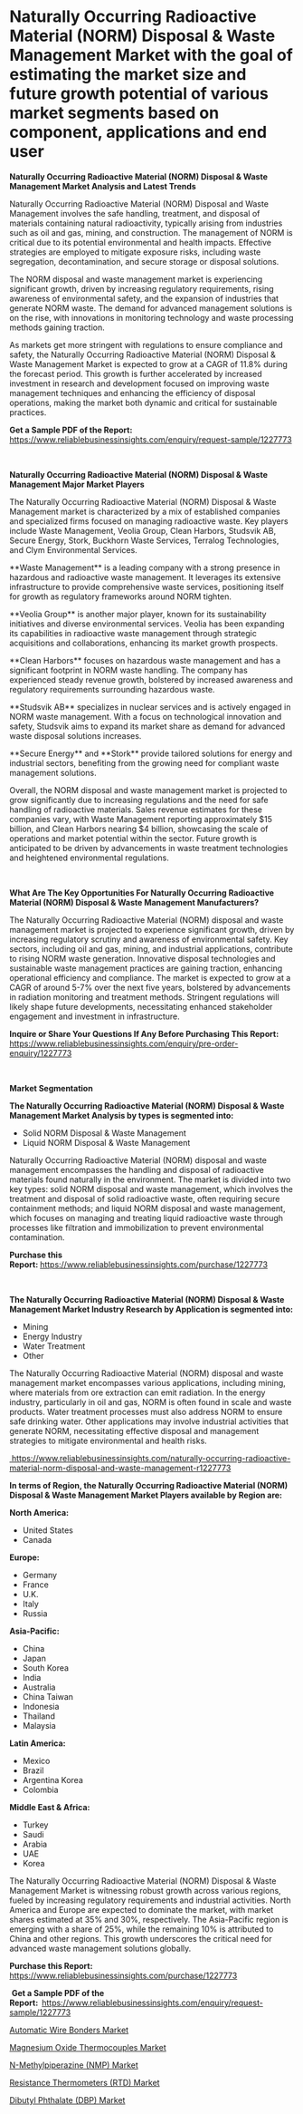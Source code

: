 <p><h1>Naturally Occurring Radioactive Material (NORM) Disposal & Waste Management Market with the goal of estimating the market size and future growth potential of various market segments based on component, applications and end user</h1></p><p><strong>Naturally Occurring Radioactive Material (NORM) Disposal & Waste Management Market Analysis and Latest Trends</strong></p>
<p><p>Naturally Occurring Radioactive Material (NORM) Disposal and Waste Management involves the safe handling, treatment, and disposal of materials containing natural radioactivity, typically arising from industries such as oil and gas, mining, and construction. The management of NORM is critical due to its potential environmental and health impacts. Effective strategies are employed to mitigate exposure risks, including waste segregation, decontamination, and secure storage or disposal solutions.</p><p>The NORM disposal and waste management market is experiencing significant growth, driven by increasing regulatory requirements, rising awareness of environmental safety, and the expansion of industries that generate NORM waste. The demand for advanced management solutions is on the rise, with innovations in monitoring technology and waste processing methods gaining traction. </p><p>As markets get more stringent with regulations to ensure compliance and safety, the Naturally Occurring Radioactive Material (NORM) Disposal & Waste Management Market is expected to grow at a CAGR of 11.8% during the forecast period. This growth is further accelerated by increased investment in research and development focused on improving waste management techniques and enhancing the efficiency of disposal operations, making the market both dynamic and critical for sustainable practices.</p></p>
<p><strong>Get a Sample PDF of the Report:&nbsp;</strong> <a href="https://www.reliablebusinessinsights.com/enquiry/request-sample/1227773?utm_campaign=1500&utm_medium=2&utm_source=Github&utm_content=ia&utm_term=15102024&utm_id=naturally-occurring-radioactive-material-norm-disposal-waste-management">https://www.reliablebusinessinsights.com/enquiry/request-sample/1227773</a></p>
<p>&nbsp;</p>
<p><strong>Naturally Occurring Radioactive Material (NORM) Disposal & Waste Management Major Market Players</strong></p>
<p><p>The Naturally Occurring Radioactive Material (NORM) Disposal & Waste Management market is characterized by a mix of established companies and specialized firms focused on managing radioactive waste. Key players include Waste Management, Veolia Group, Clean Harbors, Studsvik AB, Secure Energy, Stork, Buckhorn Waste Services, Terralog Technologies, and Clym Environmental Services.</p><p>**Waste Management** is a leading company with a strong presence in hazardous and radioactive waste management. It leverages its extensive infrastructure to provide comprehensive waste services, positioning itself for growth as regulatory frameworks around NORM tighten.</p><p>**Veolia Group** is another major player, known for its sustainability initiatives and diverse environmental services. Veolia has been expanding its capabilities in radioactive waste management through strategic acquisitions and collaborations, enhancing its market growth prospects.</p><p>**Clean Harbors** focuses on hazardous waste management and has a significant footprint in NORM waste handling. The company has experienced steady revenue growth, bolstered by increased awareness and regulatory requirements surrounding hazardous waste.</p><p>**Studsvik AB** specializes in nuclear services and is actively engaged in NORM waste management. With a focus on technological innovation and safety, Studsvik aims to expand its market share as demand for advanced waste disposal solutions increases.</p><p>**Secure Energy** and **Stork** provide tailored solutions for energy and industrial sectors, benefiting from the growing need for compliant waste management solutions. </p><p>Overall, the NORM disposal and waste management market is projected to grow significantly due to increasing regulations and the need for safe handling of radioactive materials. Sales revenue estimates for these companies vary, with Waste Management reporting approximately $15 billion, and Clean Harbors nearing $4 billion, showcasing the scale of operations and market potential within the sector. Future growth is anticipated to be driven by advancements in waste treatment technologies and heightened environmental regulations.</p></p>
<p>&nbsp;</p>
<p><strong>What Are The Key Opportunities For Naturally Occurring Radioactive Material (NORM) Disposal & Waste Management Manufacturers?</strong></p>
<p><p>The Naturally Occurring Radioactive Material (NORM) disposal and waste management market is projected to experience significant growth, driven by increasing regulatory scrutiny and awareness of environmental safety. Key sectors, including oil and gas, mining, and industrial applications, contribute to rising NORM waste generation. Innovative disposal technologies and sustainable waste management practices are gaining traction, enhancing operational efficiency and compliance. The market is expected to grow at a CAGR of around 5-7% over the next five years, bolstered by advancements in radiation monitoring and treatment methods. Stringent regulations will likely shape future developments, necessitating enhanced stakeholder engagement and investment in infrastructure.</p></p>
<p><strong>Inquire or Share Your Questions If Any Before Purchasing This Report:</strong> <a href="https://www.reliablebusinessinsights.com/enquiry/pre-order-enquiry/1227773?utm_campaign=1500&utm_medium=2&utm_source=Github&utm_content=ia&utm_term=15102024&utm_id=naturally-occurring-radioactive-material-norm-disposal-waste-management">https://www.reliablebusinessinsights.com/enquiry/pre-order-enquiry/1227773</a></p>
<p>&nbsp;</p>
<p><strong>Market Segmentation</strong></p>
<p><strong>The Naturally Occurring Radioactive Material (NORM) Disposal & Waste Management Market Analysis by types is segmented into:</strong></p>
<p><ul><li>Solid NORM Disposal & Waste Management</li><li>Liquid NORM Disposal & Waste Management</li></ul></p>
<p><p>Naturally Occurring Radioactive Material (NORM) disposal and waste management encompasses the handling and disposal of radioactive materials found naturally in the environment. The market is divided into two key types: solid NORM disposal and waste management, which involves the treatment and disposal of solid radioactive waste, often requiring secure containment methods; and liquid NORM disposal and waste management, which focuses on managing and treating liquid radioactive waste through processes like filtration and immobilization to prevent environmental contamination.</p></p>
<p><strong>Purchase this Report:&nbsp;</strong><a href="https://www.reliablebusinessinsights.com/purchase/1227773?utm_campaign=1500&utm_medium=2&utm_source=Github&utm_content=ia&utm_term=15102024&utm_id=naturally-occurring-radioactive-material-norm-disposal-waste-management">https://www.reliablebusinessinsights.com/purchase/1227773</a></p>
<p>&nbsp;</p>
<p><strong>The Naturally Occurring Radioactive Material (NORM) Disposal & Waste Management Market Industry Research by Application is segmented into:</strong></p>
<p><ul><li>Mining</li><li>Energy Industry</li><li>Water Treatment</li><li>Other</li></ul></p>
<p><p>The Naturally Occurring Radioactive Material (NORM) disposal and waste management market encompasses various applications, including mining, where materials from ore extraction can emit radiation. In the energy industry, particularly in oil and gas, NORM is often found in scale and waste products. Water treatment processes must also address NORM to ensure safe drinking water. Other applications may involve industrial activities that generate NORM, necessitating effective disposal and management strategies to mitigate environmental and health risks.</p></p>
<p><a href="https://www.reliablebusinessinsights.com/naturally-occurring-radioactive-material-norm-disposal-and-waste-management-r1227773?utm_campaign=1500&utm_medium=2&utm_source=Github&utm_content=ia&utm_term=15102024&utm_id=naturally-occurring-radioactive-material-norm-disposal-waste-management">&nbsp;https://www.reliablebusinessinsights.com/naturally-occurring-radioactive-material-norm-disposal-and-waste-management-r1227773</a></p>
<p><strong>In terms of Region, the Naturally Occurring Radioactive Material (NORM) Disposal & Waste Management Market Players available by Region are:</strong></p>
<p>
    <p> <strong> North America: </strong>
        <ul>
            <li>United States</li>
            <li>Canada</li>
        </ul>
        </p> 
    <p> <strong> Europe: </strong>
        <ul>
            <li>Germany</li>
            <li>France</li>
            <li>U.K.</li>
            <li>Italy</li>
            <li>Russia</li>
        </ul>
        </p> 
    <p> <strong> Asia-Pacific: </strong>
        <ul>
            <li>China</li>
            <li>Japan</li>
            <li>South Korea</li>
            <li>India</li>
            <li>Australia</li>
            <li>China Taiwan</li>
            <li>Indonesia</li>
            <li>Thailand</li>
            <li>Malaysia</li>
        </ul>
        </p> 
    <p> <strong> Latin America: </strong>
        <ul>
            <li>Mexico</li>
            <li>Brazil</li>
            <li>Argentina Korea</li>
            <li>Colombia</li>
        </ul>
        </p> 
    <p> <strong> Middle East & Africa: </strong>
        <ul>
            <li>Turkey</li>
            <li>Saudi</li>
            <li>Arabia</li>
            <li>UAE</li>
            <li>Korea</li>
        </ul>
    </p>
    </p>
<p><p>The Naturally Occurring Radioactive Material (NORM) Disposal & Waste Management Market is witnessing robust growth across various regions, fueled by increasing regulatory requirements and industrial activities. North America and Europe are expected to dominate the market, with market shares estimated at 35% and 30%, respectively. The Asia-Pacific region is emerging with a share of 25%, while the remaining 10% is attributed to China and other regions. This growth underscores the critical need for advanced waste management solutions globally.</p></p>
<p><strong>Purchase this Report: </strong><a href="https://www.reliablebusinessinsights.com/purchase/1227773?utm_campaign=1500&utm_medium=2&utm_source=Github&utm_content=ia&utm_term=15102024&utm_id=naturally-occurring-radioactive-material-norm-disposal-waste-management">https://www.reliablebusinessinsights.com/purchase/1227773</a></p>
<p>&nbsp;<strong>Get a Sample PDF of the Report:&nbsp;&nbsp;</strong><a href="https://www.reliablebusinessinsights.com/enquiry/request-sample/1227773?utm_campaign=1500&utm_medium=2&utm_source=Github&utm_content=ia&utm_term=15102024&utm_id=naturally-occurring-radioactive-material-norm-disposal-waste-management">https://www.reliablebusinessinsights.com/enquiry/request-sample/1227773</a></p>
<p><strong></strong></p>
<p><p><a href="https://www.linkedin.com/pulse/global-automatic-wire-bonders-nexus-sector-confluences-regional-ggtsf?trk=public_post_embed_feed-article-content&utm_campaign=1500&utm_medium=2&utm_source=Github&utm_content=ia&utm_term=15102024&utm_id=naturally-occurring-radioactive-material-norm-disposal-waste-management">Automatic Wire Bonders Market</a></p><p><a href="https://www.linkedin.com/pulse/decoding-magnesium-oxide-thermocouples-market-signals-growth-zh8jf?trk=public_post_embed_feed-article-content&utm_campaign=1500&utm_medium=2&utm_source=Github&utm_content=ia&utm_term=15102024&utm_id=naturally-occurring-radioactive-material-norm-disposal-waste-management">Magnesium Oxide Thermocouples Market</a></p><p><a href="https://www.linkedin.com/pulse/n-methylpiperazine-nmp-market-size-growth-trends-statistics-z6wqf?trk=public_post_embed_feed-article-content&utm_campaign=1500&utm_medium=2&utm_source=Github&utm_content=ia&utm_term=15102024&utm_id=naturally-occurring-radioactive-material-norm-disposal-waste-management">N-Methylpiperazine (NMP) Market</a></p><p><a href="https://www.linkedin.com/pulse/resistance-thermometers-rtd-market-strategic-insights-product-i6q6f?trk=public_post_embed_feed-article-content&utm_campaign=1500&utm_medium=2&utm_source=Github&utm_content=ia&utm_term=15102024&utm_id=naturally-occurring-radioactive-material-norm-disposal-waste-management">Resistance Thermometers (RTD) Market</a></p><p><a href="https://www.linkedin.com/pulse/dibutyl-phthalate-dbp-market-investigation-industry-evolution-z39sf?trk=public_post_embed_feed-article-content&utm_campaign=1500&utm_medium=2&utm_source=Github&utm_content=ia&utm_term=15102024&utm_id=naturally-occurring-radioactive-material-norm-disposal-waste-management">Dibutyl Phthalate (DBP) Market</a></p></p>